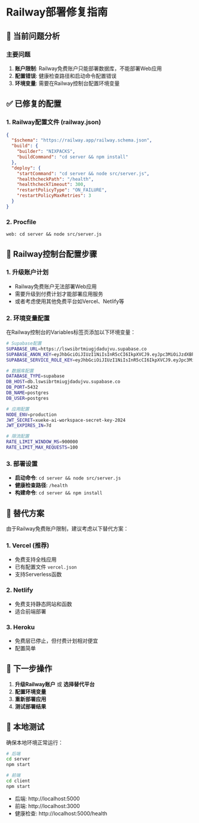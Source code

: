 # Railway部署修复指南

## 🚨 当前问题分析

### 主要问题
1. **账户限制**: Railway免费账户只能部署数据库，不能部署Web应用
2. **配置错误**: 健康检查路径和启动命令配置错误
3. **环境变量**: 需要在Railway控制台配置环境变量

## ✅ 已修复的配置

### 1. Railway配置文件 (railway.json)
```json
{
  "$schema": "https://railway.app/railway.schema.json",
  "build": {
    "builder": "NIXPACKS",
    "buildCommand": "cd server && npm install"
  },
  "deploy": {
    "startCommand": "cd server && node src/server.js",
    "healthcheckPath": "/health",
    "healthcheckTimeout": 300,
    "restartPolicyType": "ON_FAILURE",
    "restartPolicyMaxRetries": 3
  }
}
```

### 2. Procfile
```
web: cd server && node src/server.js
```

## 🔧 Railway控制台配置步骤

### 1. 升级账户计划
- Railway免费账户无法部署Web应用
- 需要升级到付费计划才能部署应用服务
- 或者考虑使用其他免费平台如Vercel、Netlify等

### 2. 环境变量配置
在Railway控制台的Variables标签页添加以下环境变量：

```bash
# Supabase配置
SUPABASE_URL=https://lswsibrtmiugjdadujvu.supabase.co
SUPABASE_ANON_KEY=eyJhbGciOiJIUzI1NiIsInR5cCI6IkpXVCJ9.eyJpc3MiOiJzdXBhYmFzZSIsInJlZiI6Imxzd3NpYnJ0bWl1Z2pkYWR1anZ1Iiwicm9sZSI6ImFub24iLCJpYXQiOjE3NjAzOTE5NTIsImV4cCI6MjA3NTk2Nzk1Mn0.gly4nRZDULivMWK-bXNcn2tOiJwmIzoig5aokysWQDs
SUPABASE_SERVICE_ROLE_KEY=eyJhbGciOiJIUzI1NiIsInR5cCI6IkpXVCJ9.eyJpc3MiOiJzdXBhYmFzZSIsInJlZiI6Imxzd3NpYnJ0bWl1Z2pkYWR1anZ1Iiwicm9sZSI6InNlcnZpY2Vfcm9sZSIsImlhdCI6MTc2MDM5MTk1MiwiZXhwIjoyMDc1OTY3OTUyfQ.KudVxPoQK6kMIHJtPb6ETxmfJPKokUDrVVN49ZQNUoc

# 数据库配置
DATABASE_TYPE=supabase
DB_HOST=db.lswsibrtmiugjdadujvu.supabase.co
DB_PORT=5432
DB_NAME=postgres
DB_USER=postgres

# 应用配置
NODE_ENV=production
JWT_SECRET=xueke-ai-workspace-secret-key-2024
JWT_EXPIRES_IN=7d

# 限流配置
RATE_LIMIT_WINDOW_MS=900000
RATE_LIMIT_MAX_REQUESTS=100
```

### 3. 部署设置
- **启动命令**: `cd server && node src/server.js`
- **健康检查路径**: `/health`
- **构建命令**: `cd server && npm install`

## 🔄 替代方案

由于Railway免费账户限制，建议考虑以下替代方案：

### 1. Vercel (推荐)
- 免费支持全栈应用
- 已有配置文件 `vercel.json`
- 支持Serverless函数

### 2. Netlify
- 免费支持静态网站和函数
- 适合前端部署

### 3. Heroku
- 免费层已停止，但付费计划相对便宜
- 配置简单

## 📝 下一步操作

1. **升级Railway账户** 或 **选择替代平台**
2. **配置环境变量**
3. **重新部署应用**
4. **测试部署结果**

## 🧪 本地测试

确保本地环境正常运行：
```bash
# 后端
cd server
npm start

# 前端
cd client
npm start
```

- 后端: http://localhost:5000
- 前端: http://localhost:3000
- 健康检查: http://localhost:5000/health